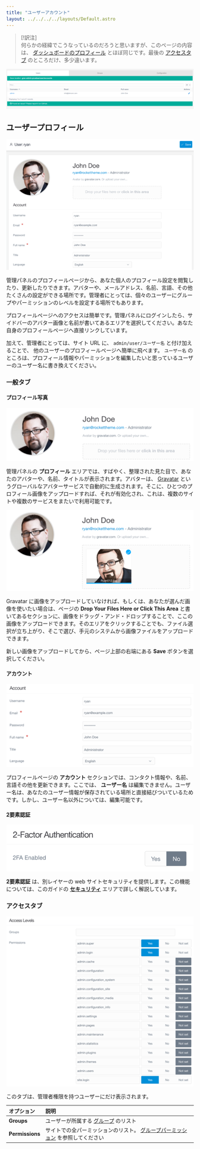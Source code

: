 ```yaml
---
title: "ユーザーアカウント"
layout: ../../../../layouts/Default.astro
---
```


> [!訳注]  
> 何らかの経緯でこうなっているのだろうと思いますが、このページの内容は、 [ダッシュボードのプロフィール](../../02.dashboard/03.profile/) とほぼ同じです。最後の [アクセスタブ](#access-tab) のところだけ、多少違います。

![User Listing](accounts-user1.png)

<h2 id="user-profile">ユーザープロフィール</h2>

![User Profile](../../02.dashboard/03.profile/grav-profile.png)

管理パネルのプロフィールページから、あなた個人のプロフィール設定を閲覧したり、更新したりできます。アバターや、メールアドレス、名前、言語、その他たくさんの設定ができる場所です。管理者にとっては、個々のユーザーにグループやパーミッションのレベルを設定する場所でもあります。

プロフィールページへのアクセスは簡単です。管理パネルにログインしたら、サイドバーのアバター画像と名前が書いてあるエリアを選択してください。あなた自身のプロフィールページへ直接リンクしています。

加えて、管理者にとっては、サイト URL に、 `admin/user/ユーザー名` と付け加えることで、 他のユーザーのプロフィールページへ簡単に飛べます。 `ユーザー名` のところは、プロフィール情報やパーミッションを編集したいと思っているユーザーのユーザー名に書き換えてください。

<h3 id="general-tab">一般タブ</h3>

<h4 id="profile-photo">プロフィール写真</h4>

![User Photo](../../02.dashboard/03.profile/grav-profile2.png/)

管理パネルの **プロフィール** エリアでは、すばやく、整理された見た目で、あなたのアバターや、名前、タイトルが表示されます。アバターは、 [Gravatar](http://en.gravatar.com/) というグローバルなアバターサービスで自動的に生成されます。そこに、ひとつのプロフィール画像をアップロードすれば、それが有効化され、これは、複数のサイトや複数のサービスをまたいで利用可能です。

![User Photo](../../02.dashboard/03.profile/grav-profile2b.png)

Gravatar に画像をアップロードしていなければ、もしくは、あなたが選んだ画像を使いたい場合は、ページの **Drop Your Files Here or Click This Area** と書いてあるセクションに、画像をドラッグ・アンド・ドロップすることで、ここの画像をアップロードできます。そのエリアをクリックすることでも、ファイル選択が立ち上がり、そこで選び、手元のシステムから画像ファイルをアップロードできます。

新しい画像をアップロードしてから、ページ上部の右端にある **Save** ボタンを選択してください。

<h4 id="account">アカウント</h4>

![Account Section](../../02.dashboard/03.profile/grav-profile3.png)

プロフィールページの **アカウント** セクションでは、コンタクト情報や、名前、言語その他を更新できます。ここでは、 **ユーザー名** は編集できません。ユーザー名は、あなたのユーザー情報が保存されている場所と直接結びついているためです。しかし、ユーザー名以外については、編集可能です。

<h4 id="2-factor-authentication">2要素認証</h4>

![2-Factor Authentication](../../02.dashboard/03.profile/grav-profile5.png)

**2要素認証** は、別レイヤーの web サイトセキュリティを提供します。この機能については、このガイドの [**セキュリティ**](../../06.security/01.2fa/) エリアで詳しく解説しています。

<h3 id="access-tab">アクセスタブ</h3>

![Access Tab](../../02.dashboard/03.profile/grav-profile4.png)

このタブは、管理者権限を持つユーザーにだけ表示されます。

| オプション | 説明 |
| :-----     | :-----  |
| **Groups** | ユーザーが所属する [グループ](/admin-panel/accounts/groups) のリスト|
| **Permissions** | サイトでの全パーミッションのリスト。 [グループパーミッション](../02.groups/#permissions) を参照してください |

